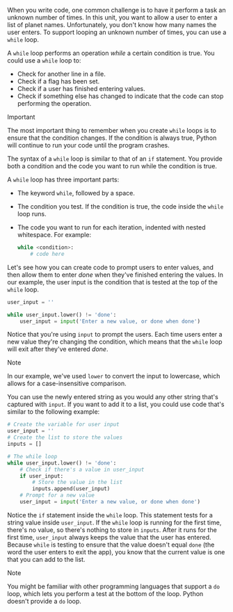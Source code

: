 When you write code, one common challenge is to have it perform a task an unknown number of times. In this unit, you want to allow a user to enter a list of planet names. Unfortunately, you don't know how many names the user enters. To support looping an unknown number of times, you can use a `while` loop.

A `while` loop performs an operation *while* a certain condition is true. You could use a `while` loop to:

- Check for another line in a file.
- Check if a flag has been set.
- Check if a user has finished entering values.
- Check if something else has changed to indicate that the code can stop performing the operation.

> [!IMPORTANT]
> The most important thing to remember when you create `while` loops is to ensure that the condition changes. If the condition is always true, Python will continue to run your code until the program crashes.

The syntax of a `while` loop is similar to that of an `if` statement. You provide both a condition and the code you want to run while the condition is true.

A `while` loop has three important parts:

- The keyword `while`, followed by a space.
- The condition you test. If the condition is true, the code inside the `while` loop runs.
- The code you want to run for each iteration, indented with nested whitespace. For example:

    ```python
    while <condition>:
        # code here
    ```

Let's see how you can create code to prompt users to enter values, and then allow them to enter *done* when they've finished entering the values. In our example, the user input is the condition that is tested at the top of the `while` loop.

```python
user_input = ''

while user_input.lower() != 'done':
    user_input = input('Enter a new value, or done when done')
```

Notice that you're using `input` to prompt the users. Each time users enter a new value they're changing the condition, which means that the `while` loop will exit after they've entered *done*.

> [!NOTE]
> In our example, we've used `lower` to convert the input to lowercase, which allows for a case-insensitive comparison.

You can use the newly entered string as you would any other string that's captured with `input`. If you want to add it to a list, you could use code that's similar to the following example:

```python
# Create the variable for user input
user_input = ''
# Create the list to store the values
inputs = []

# The while loop
while user_input.lower() != 'done':
    # Check if there's a value in user_input
    if user_input:
        # Store the value in the list
        inputs.append(user_input)
    # Prompt for a new value
    user_input = input('Enter a new value, or done when done')
```

Notice the `if` statement inside the `while` loop. This statement tests for a string value inside `user_input`. If the `while` loop is running for the first time, there's no value, so there's nothing to store in `inputs`. After it runs for the first time, `user_input` always keeps the value that the user has entered. Because `while` is testing to ensure that the value doesn't equal `done` (the word the user enters to exit the app), you know that the current value is one that you can add to the list.

> [!NOTE]
> You might be familiar with other programming languages that support a `do` loop, which lets you perform a test at the bottom of the loop. Python doesn't provide a `do` loop.

